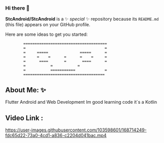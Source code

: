 ### Hi there 👋


**StcAndroid/StcAndroid** is a ✨ _special_ ✨ repository because its `README.md` (this file) appears on your GitHub profile.

Here are some ideas to get you started:

            =====================================                              
            =                                   =
            =     =====              =====      =
            =     =    =      =      =    =     =
            =      ====       =       ====      =
            =           =           =
            =           ===========             =                     
            ====================================



 
 ## About Me: ✨
Flutter Android and Web Development Im good learning code it`s a Kotlin

 ## Video Link : 
https://user-images.githubusercontent.com/103598601/168714249-fdc65d22-73a0-4cd1-a836-c2204d041bac.mp4

